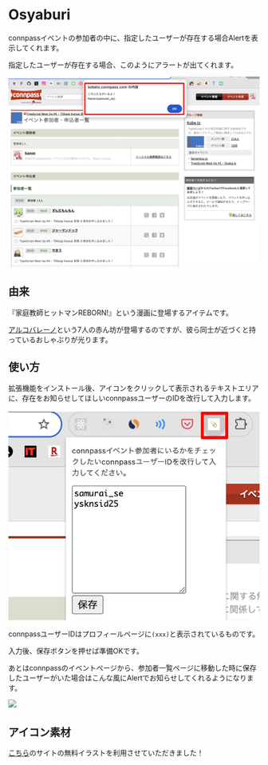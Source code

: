 # Osyaburi

connpassイベントの参加者の中に、指定したユーザーが存在する場合Alertを表示してくれます。

指定したユーザーが存在する場合、このようにアラートが出てくれます。

![](images/2024-10-28-18-43-22.png)

## 由来

『家庭教師ヒットマンREBORN!』という漫画に登場するアイテムです。

[アルコバレーノ](https://dic.pixiv.net/a/%E3%82%A2%E3%83%AB%E3%82%B3%E3%83%90%E3%83%AC%E3%83%BC%E3%83%8E)という7人の赤ん坊が登場するのですが、彼ら同士が近づくと持っているおしゃぶりが光ります。

## 使い方

拡張機能をインストール後、アイコンをクリックして表示されるテキストエリアに、存在をお知らせしてほしいconnpassユーザーのIDを改行して入力します。

![](/images/2024-10-29-23-08-24.png)

connpassユーザーIDはプロフィールページに`(xxx)`と表示されているものです。

入力後、保存ボタンを押せば準備OKです。

あとはconnpassのイベントページから、参加者一覧ページに移動した時に保存したユーザーがいた場合はこんな風にAlertでお知らせしてくれるようになります。

![](/images/31f41e6a9ab12f/2024-10-29-22-48-04.png)

## アイコン素材

[こちら](https://illustcenter.com/2021/09/14/rdesign_1233/)のサイトの無料イラストを利用させていただきました！